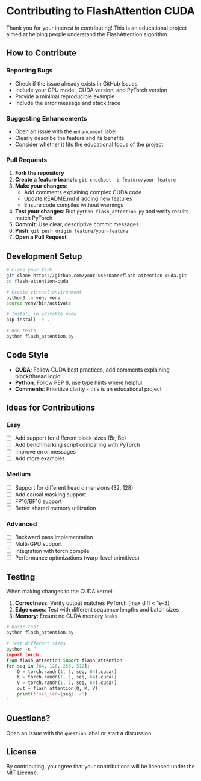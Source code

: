 # Contributing to FlashAttention CUDA

Thank you for your interest in contributing! This is an educational project aimed at helping people understand the FlashAttention algorithm.

## How to Contribute

### Reporting Bugs

- Check if the issue already exists in GitHub Issues
- Include your GPU model, CUDA version, and PyTorch version
- Provide a minimal reproducible example
- Include the error message and stack trace

### Suggesting Enhancements

- Open an issue with the `enhancement` label
- Clearly describe the feature and its benefits
- Consider whether it fits the educational focus of the project

### Pull Requests

1. **Fork the repository**
2. **Create a feature branch**: `git checkout -b feature/your-feature`
3. **Make your changes**:
   - Add comments explaining complex CUDA code
   - Update README.md if adding new features
   - Ensure code compiles without warnings
4. **Test your changes**: Run `python flash_attention.py` and verify results match PyTorch
5. **Commit**: Use clear, descriptive commit messages
6. **Push**: `git push origin feature/your-feature`
7. **Open a Pull Request**

## Development Setup

```bash
# Clone your fork
git clone https://github.com/your-username/flash-attention-cuda.git
cd flash-attention-cuda

# Create virtual environment
python3 -m venv venv
source venv/bin/activate

# Install in editable mode
pip install -e .

# Run tests
python flash_attention.py
```

## Code Style

- **CUDA**: Follow CUDA best practices, add comments explaining block/thread logic
- **Python**: Follow PEP 8, use type hints where helpful
- **Comments**: Prioritize clarity - this is an educational project

## Ideas for Contributions

### Easy
- [ ] Add support for different block sizes (Br, Bc)
- [ ] Add benchmarking script comparing with PyTorch
- [ ] Improve error messages
- [ ] Add more examples

### Medium
- [ ] Support for different head dimensions (32, 128)
- [ ] Add causal masking support
- [ ] FP16/BF16 support
- [ ] Better shared memory utilization

### Advanced
- [ ] Backward pass implementation
- [ ] Multi-GPU support
- [ ] Integration with torch.compile
- [ ] Performance optimizations (warp-level primitives)

## Testing

When making changes to the CUDA kernel:

1. **Correctness**: Verify output matches PyTorch (max diff < 1e-3)
2. **Edge cases**: Test with different sequence lengths and batch sizes
3. **Memory**: Ensure no CUDA memory leaks

```python
# Basic test
python flash_attention.py

# Test different sizes
python -c "
import torch
from flash_attention import flash_attention
for seq in [64, 128, 256, 512]:
    Q = torch.randn(1, 1, seq, 64).cuda()
    K = torch.randn(1, 1, seq, 64).cuda()
    V = torch.randn(1, 1, seq, 64).cuda()
    out = flash_attention(Q, K, V)
    print(f'seq_len={seq}: ✓')
"
```

## Questions?

Open an issue with the `question` label or start a discussion.

## License

By contributing, you agree that your contributions will be licensed under the MIT License.
